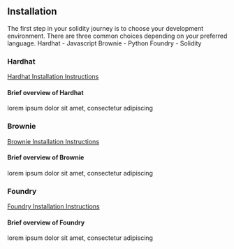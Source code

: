 ## Installation

The first step in your solidity journey is to choose your development environment.
There are three common choices depending on your preferred language.
Hardhat - Javascript
Brownie - Python
Foundry - Solidity

### Hardhat 
[Hardhat Installation Instructions](https://hardhat.org/tutorial/setting-up-the-environment)


#### Brief overview of Hardhat
lorem ipsum dolor sit amet, consectetur adipiscing

### Brownie
[Brownie Installation Instructions](https://eth-brownie.readthedocs.io/en/stable/install.html)


#### Brief overview of Brownie 
lorem ipsum dolor sit amet, consectetur adipiscing

### Foundry
[Foundry Installation Instructions](https://book.getfoundry.sh/getting-started/installation)

#### Brief overview of Foundry 
lorem ipsum dolor sit amet, consectetur adipiscing 
